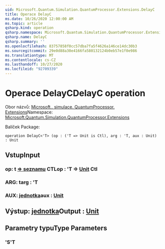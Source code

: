 ```yaml
---
uid: Microsoft.Quantum.Simulation.QuantumProcessor.Extensions.DelayC
title: Operace DelayC
ms.date: 10/26/2020 12:00:00 AM
ms.topic: article
qsharp.kind: operation
qsharp.namespace: Microsoft.Quantum.Simulation.QuantumProcessor.Extensions
qsharp.name: DelayC
qsharp.summary: ''
ms.openlocfilehash: 83757858f0cc57dba7fa5f4626a146ce14dc30b3
ms.sourcegitcommit: 29e0d88a30e4166fa580132124b0eb57e1f0e986
ms.translationtype: MT
ms.contentlocale: cs-CZ
ms.lasthandoff: 10/27/2020
ms.locfileid: "92709339"
---
```

# <a name="delayc-operation"></a><span data-ttu-id="fd136-102">Operace DelayC</span><span class="sxs-lookup"><span data-stu-id="fd136-102">DelayC operation</span></span>

<span data-ttu-id="fd136-103">Obor názvů: [Microsoft.. simulace. QuantumProcessor. Extensions](xref:Microsoft.Quantum.Simulation.QuantumProcessor.Extensions)</span><span class="sxs-lookup"><span data-stu-id="fd136-103">Namespace: [Microsoft.Quantum.Simulation.QuantumProcessor.Extensions](xref:Microsoft.Quantum.Simulation.QuantumProcessor.Extensions)</span></span>

<span data-ttu-id="fd136-104">Balíček [](https://nuget.org/packages/)</span><span class="sxs-lookup"><span data-stu-id="fd136-104">Package: [](https://nuget.org/packages/)</span></span>




```qsharp
operation DelayC<'T> (op : ('T => Unit is Ctl), arg : 'T, aux : Unit) : Unit
```


## <a name="input"></a><span data-ttu-id="fd136-105">Vstup</span><span class="sxs-lookup"><span data-stu-id="fd136-105">Input</span></span>

### <a name="op--t--unit-ctl"></a><span data-ttu-id="fd136-106">op: t [=> seznamu](xref:microsoft.quantum.lang-ref.unit) CTL</span><span class="sxs-lookup"><span data-stu-id="fd136-106">op : 'T => [Unit](xref:microsoft.quantum.lang-ref.unit) Ctl</span></span>




### <a name="arg--t"></a><span data-ttu-id="fd136-107">ARG: t</span><span class="sxs-lookup"><span data-stu-id="fd136-107">arg : 'T</span></span>




### <a name="aux--unit"></a><span data-ttu-id="fd136-108">AUX: [jednotka](xref:microsoft.quantum.lang-ref.unit)</span><span class="sxs-lookup"><span data-stu-id="fd136-108">aux : [Unit](xref:microsoft.quantum.lang-ref.unit)</span></span>





## <a name="output--unit"></a><span data-ttu-id="fd136-109">Výstup: [jednotka](xref:microsoft.quantum.lang-ref.unit)</span><span class="sxs-lookup"><span data-stu-id="fd136-109">Output : [Unit](xref:microsoft.quantum.lang-ref.unit)</span></span>



## <a name="type-parameters"></a><span data-ttu-id="fd136-110">Parametry typu</span><span class="sxs-lookup"><span data-stu-id="fd136-110">Type Parameters</span></span>

### <a name="t"></a><span data-ttu-id="fd136-111">'S</span><span class="sxs-lookup"><span data-stu-id="fd136-111">'T</span></span>

